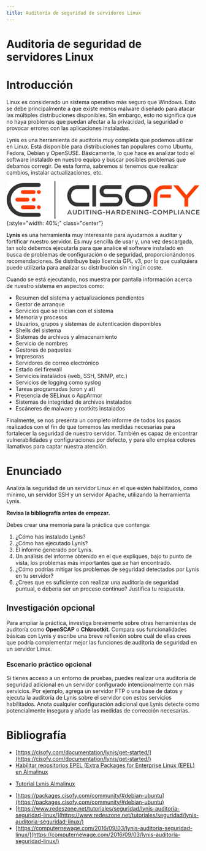 ```yaml
---
title: Auditoría de seguridad de servidores Linux
---
```


<!-- Tomada de curso seguridad del CEFIRE 2020 -->

# Auditoria de seguridad de servidores Linux

# Introducción

Linux es considerado un sistema operativo más seguro que Windows. Esto se debe principalmente a que existe menos malware diseñado para atacar las múltiples distribuciones disponibles. Sin embargo, esto no significa que no haya problemas que puedan afectar a la privacidad, la seguridad o provocar errores con las aplicaciones instaladas.

Lynis es una herramienta de auditoría muy completa que podemos utilizar en Linux. Está disponible para distribuciones tan populares como Ubuntu, Fedora, Debian y OpenSUSE. Básicamente, lo que hace es analizar todo el software instalado en nuestro equipo y buscar posibles problemas que debamos corregir. De esta forma, sabremos si tenemos que realizar cambios, instalar actualizaciones, etc.

![Logo CISOFY](../img/lynis/lynis.png){:style="width: 40%;" class="center"}

**Lynis** es una herramienta muy interesante para ayudarnos a auditar y fortificar nuestro servidor. Es muy sencilla de usar y, una vez descargada, tan solo debemos ejecutarla para que analice el software instalado en busca de problemas de configuración o de seguridad, proporcionándonos recomendaciones. Se distribuye bajo licencia GPL v3, por lo que cualquiera puede utilizarla para analizar su distribución sin ningún coste.

Cuando se está ejecutando, nos muestra por pantalla información acerca de nuestro sistema en aspectos como:

- Resumen del sistema y actualizaciones pendientes
- Gestor de arranque
- Servicios que se inician con el sistema
- Memoria y procesos
- Usuarios, grupos y sistemas de autenticación disponibles
- Shells del sistema
- Sistemas de archivos y almacenamiento
- Servicio de nombres
- Gestores de paquetes
- Impresoras
- Servidores de correo electrónico
- Estado del firewall
- Servicios instalados (web, SSH, SNMP, etc.)
- Servicios de logging como syslog
- Tareas programadas (cron y at)
- Presencia de SELinux o AppArmor
- Sistemas de integridad de archivos instalados
- Escáneres de malware y rootkits instalados

Finalmente, se nos presenta un completo informe de todos los pasos realizados con el fin de que tomemos las medidas necesarias para fortalecer la seguridad de nuestro servidor. También es capaz de encontrar vulnerabilidades y configuraciones por defecto, y para ello emplea colores llamativos para captar nuestra atención.

# Enunciado

Analiza la seguridad de un servidor Linux en el que estén habilitados, como mínimo, un servidor SSH y un servidor Apache, utilizando la herramienta Lynis.

**Revisa la bibliografía antes de empezar.**

Debes crear una memoria para la práctica que contenga:

1. ¿Cómo has instalado Lynis?
2. ¿Cómo has ejecutado Lynis?
3. El informe generado por Lynis.
4. Un análisis del informe obtenido en el que expliques, bajo tu punto de vista, los problemas más importantes que se han encontrado.
5. ¿Cómo podrías mitigar los problemas de seguridad detectados por Lynis en tu servidor?
6. ¿Crees que es suficiente con realizar una auditoría de seguridad puntual, o debería ser un proceso continuo? Justifica tu respuesta.


## Investigación opcional

Para ampliar la práctica, investiga brevemente sobre otras herramientas de auditoría como **OpenSCAP** o **Chkrootkit**. Compara sus funcionalidades básicas con Lynis y escribe una breve reflexión sobre cuál de ellas crees que podría complementar mejor las funciones de auditoría de seguridad en un servidor Linux.

### Escenario práctico opcional

Si tienes acceso a un entorno de pruebas, puedes realizar una auditoría de seguridad adicional en un servidor configurado intencionalmente con más servicios. Por ejemplo, agrega un servidor FTP o una base de datos y ejecuta la auditoría de Lynis sobre el servidor con estos servicios habilitados. Anota cualquier configuración adicional que Lynis detecte como potencialmente insegura y añade las medidas de corrección necesarias.


# Bibliografía

* [https://cisofy.com/documentation/lynis/get-started/](https://cisofy.com/documentation/lynis/get-started/)
* [Habilitar repositorios EPEL (Extra Packages for Enterprise Linux (EPEL) en Almalinux](https://reintech.io/blog/installing-using-epel-repository-almalinux-9#google_vignette)
- [Tutorial Lynis  Almalinux](https://www.techrepublic.com/article/how-to-run-a-security-audit-on-almalinux-with-lynis/)
	
* [https://packages.cisofy.com/community/#debian-ubuntu](https://packages.cisofy.com/community/#debian-ubuntu)
* [https://www.redeszone.net/tutoriales/seguridad/lynis-auditoria-seguridad-linux/](https://www.redeszone.net/tutoriales/seguridad/lynis-auditoria-seguridad-linux/)
* [https://computernewage.com/2016/09/03/lynis-auditoria-seguridad-linux/](https://computernewage.com/2016/09/03/lynis-auditoria-seguridad-linux/)




